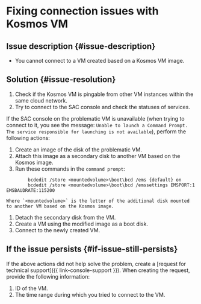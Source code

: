 # Fixing connection issues with Kosmos VM


## Issue description {#issue-description}

* You cannot connect to a VM created based on a Kosmos VM image.

## Solution {#issue-resolution}

1. Check if the Kosmos VM is pingable from other VM instances within the same cloud network.
2. Try to connect to the SAC console and check the statuses of services.

If the SAC console on the problematic VM is unavailable (when trying to connect to it, you see the message: `Unable to launch a Command Prompt. The service responsible for launching is not available`), perform the following actions:

1. Create an image of the disk of the problematic VM.
2. Attach this image as a secondary disk to another VM based on the Kosmos image.
3. Run these commands in the ``command prompt``:

```
        bcdedit /store <mountedvolume>\boot\bcd /ems {default} on
        bcdedit /store <mountedvolume>\boot\bcd /emssettings EMSPORT:1 EMSBAUDRATE:115200
```

    Where `<mountedvolume>` is the letter of the additional disk mounted to another VM based on the Kosmos image.

1. Detach the secondary disk from the VM.
2. Create a VM using the modified image as a boot disk.
3. Connect to the newly created VM.

## If the issue persists {#if-issue-still-persists}

If the above actions did not help solve the problem, create a [request for technical support]({{ link-console-support }}).
When creating the request, provide the following information:

1. ID of the VM.
2. The time range during which you tried to connect to the VM.
